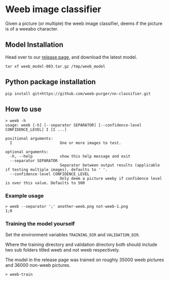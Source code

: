 # Weeb image classifier
Given a picture (or multiple) the weeb image classifier, deems if the picture is of a weeabo character.

## Model Installation
Head over to our [release page](https://github.com/weeb-purger/nn-classifier/releases), and download the latest model.

`tar xf weeb_model-003.tar.gz /tmp/weeb_model`

## Python package installation
`pip install git+https://github.com/weeb-purger/nn-classifier.git`

## How to use
```
> weeb -h                                                                                                                                                                                           
usage: weeb [-h] [--separator SEPARATOR] [--confidence-level CONFIDENCE_LEVEL] I [I ...]

positional arguments:
  I                     One or more images to test.

optional arguments:
  -h, --help            show this help message and exit
  --separator SEPARATOR
                        Separator between output results (applicable if testing multiple images), defaults to ' '.
  --confidence-level CONFIDENCE_LEVEL
                        Only deem a picture weeby if confidence level is over this value. Defaults to 500
```

### Example usage
```
> weeb --separator ';' another-weeb.png not-weeb-1.png                                                                                                                                             1;0
```
### Training the model yourself

Set the environment variables `TRAINING_DIR` and `VALIDATION_DIR`.

Where the training directory and validation directory both should include two sub folders titled weeb and not weeb respectively.

The model in the release page was trained on roughly 35000 weeb pictures and 36000 non-weeb pictures.

`> weeb-train`
